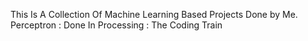 This Is A Collection Of Machine Learning Based Projects Done by Me. <br>
Perceptron : Done In Processing : The Coding Train
